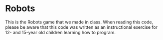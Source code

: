 # Robots

This is the Robots game that we made in class.  When reading this code, please be aware that this code was written as an instructional exercise for 12- and 15-year old children learning how to program. 

